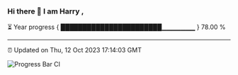 ### Hi there 👋 I am Harry , 

⏳ Year progress { ███████████████████████▁▁▁▁▁▁▁ } 78.00 %

---

⏰ Updated on Thu, 12 Oct 2023 17:14:03 GMT

![Progress Bar CI](https://github.com/duykhang68/duykhang68/workflows/Progress%20Bar%20CI/badge.svg)
